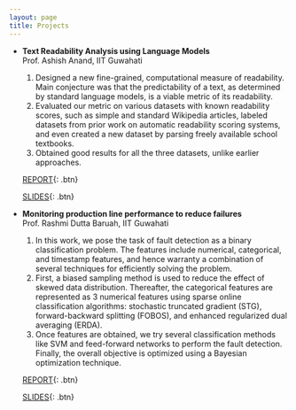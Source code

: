```yaml
---
layout: page
title: Projects
---
```


- **Text Readability Analysis using Language Models**  
	Prof. Ashish Anand, IIT Guwahati
	1. Designed a new fine-grained, computational measure of readability. Main conjecture was that the predictability of a text, as determined by standard language models, is a viable metric of its readability.
    2. Evaluated our metric on various datasets with known readability scores, such as simple and standard Wikipedia articles, labeled datasets from prior work on automatic readability scoring systems, and even created a new dataset by parsing freely available school textbooks.
    3. Obtained good results for all the three datasets, unlike earlier approaches.
    
	[REPORT](https://mrinaltak.github.io/projects/Megamind/report.pdf){: .btn}

	[SLIDES](https://mrinaltak.github.io/projects/Megamind/slides.pdf){: .btn}


- **Monitoring production line performance to reduce failures**  
	Prof. Rashmi Dutta Baruah, IIT Guwahati
	1. In this work, we pose the task of fault detection as a binary classification problem. The features include numerical, categorical, and timestamp features, and hence warranty a combination of several techniques for efficiently solving the problem.
    2. First, a biased sampling method is used to reduce the effect of skewed data distribution. Thereafter, the categorical features are represented as 3 numerical features using sparse online classification algorithms: stochastic truncated gradient (STG), forward-backward splitting (FOBOS), and enhanced regularized dual averaging (ERDA).
    3. Once features are obtained, we try several classification methods like SVM and feed-forward networks to perform the fault detection. Finally, the overall objective is optimized using a Bayesian optimization technique.

	[REPORT](https://mrinaltak.github.io/projects/Bosch/report.pdf){: .btn}
	
	[SLIDES](https://mrinaltak.github.io/projects/Bosch/slides.pdf){: .btn}
<br /> 


